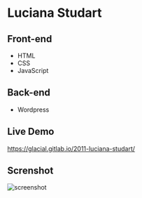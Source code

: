 # Luciana Studart

## Front-end 

* HTML
* CSS
* JavaScript

## Back-end

* Wordpress

## Live Demo

https://glacial.gitlab.io/2011-luciana-studart/

## Screnshot

![screenshot](design/layout.png)
